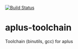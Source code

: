 [![Build Status](https://travis-ci.com/kwrx/aplus-toolchain.svg?branch=master)](https://travis-ci.com/kwrx/aplus-toolchain)

# aplus-toolchain 
Toolchain (binutils, gcc) for aplus

